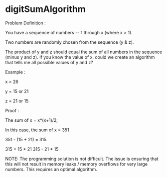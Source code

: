 # digitSumAlgorithm

Problem Definition :

You have a sequence of numbers -- 1 through x (where x > 1).

Two numbers are randomly chosen from the sequence (y & z).

The product of y and z should equal the sum of all numbers in the sequence (minus y and z).
If you know the value of x, could we create an algorithm that tells me all possible values of y and z?

Example :

x = 26

y = 15 or 21

z = 21 or 15

Proof :

The sum of x = x*(x+1)/2;

In this case, the sum of x = 351

351 - (15 + 21) = 315

315 = 15 * 21 315 - 21 * 15


NOTE: The programming solution is not difficult. The issue is ensuring that this will not result in 
memory leaks / memory overflows for very large numbers. This requires an optimal algorithm. 